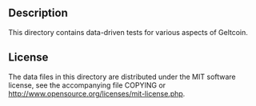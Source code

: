 Description
------------

This directory contains data-driven tests for various aspects of Geltcoin.

License
--------

The data files in this directory are distributed under the MIT software
license, see the accompanying file COPYING or
http://www.opensource.org/licenses/mit-license.php.

